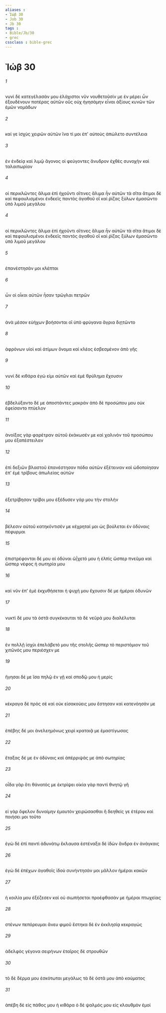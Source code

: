 ```yaml
---
aliases : 
- Ἰώβ 30
- Job 30
- Jb 30
tags : 
- Bible/Jb/30
- grec
cssclass : bible-grec
---
```


# Ἰώβ 30

###### 1
νυνὶ δὲ κατεγέλασάν μου ἐλάχιστοι νῦν νουθετοῦσίν με ἐν μέρει ὧν ἐξουδένουν πατέρας αὐτῶν οὓς οὐχ ἡγησάμην εἶναι ἀξίους κυνῶν τῶν ἐμῶν νομάδων
###### 2
καί γε ἰσχὺς χειρῶν αὐτῶν ἵνα τί μοι ἐπ' αὐτοὺς ἀπώλετο συντέλεια
###### 3
ἐν ἐνδείᾳ καὶ λιμῷ ἄγονος οἱ φεύγοντες ἄνυδρον ἐχθὲς συνοχὴν καὶ ταλαιπωρίαν
###### 4
οἱ περικλῶντες ἅλιμα ἐπὶ ἠχοῦντι οἵτινες ἅλιμα ἦν αὐτῶν τὰ σῖτα ἄτιμοι δὲ καὶ πεφαυλισμένοι ἐνδεεῖς παντὸς ἀγαθοῦ οἳ καὶ ῥίζας ξύλων ἐμασῶντο ὑπὸ λιμοῦ μεγάλου
###### 4
οἱ περικλῶντες ἅλιμα ἐπὶ ἠχοῦντι οἵτινες ἅλιμα ἦν αὐτῶν τὰ σῖτα ἄτιμοι δὲ καὶ πεφαυλισμένοι ἐνδεεῖς παντὸς ἀγαθοῦ οἳ καὶ ῥίζας ξύλων ἐμασῶντο ὑπὸ λιμοῦ μεγάλου
###### 5
ἐπανέστησάν μοι κλέπται
###### 6
ὧν οἱ οἶκοι αὐτῶν ἦσαν τρῶγλαι πετρῶν
###### 7
ἀνὰ μέσον εὐήχων βοήσονται οἳ ὑπὸ φρύγανα ἄγρια διῃτῶντο
###### 8
ἀφρόνων υἱοὶ καὶ ἀτίμων ὄνομα καὶ κλέος ἐσβεσμένον ἀπὸ γῆς
###### 9
νυνὶ δὲ κιθάρα ἐγώ εἰμι αὐτῶν καὶ ἐμὲ θρύλημα ἔχουσιν
###### 10
ἐβδελύξαντο δέ με ἀποστάντες μακράν ἀπὸ δὲ προσώπου μου οὐκ ἐφείσαντο πτύελον
###### 11
ἀνοίξας γὰρ φαρέτραν αὐτοῦ ἐκάκωσέν με καὶ χαλινὸν τοῦ προσώπου μου ἐξαπέστειλαν
###### 12
ἐπὶ δεξιῶν βλαστοῦ ἐπανέστησαν πόδα αὐτῶν ἐξέτειναν καὶ ὡδοποίησαν ἐπ' ἐμὲ τρίβους ἀπωλείας αὐτῶν
###### 13
ἐξετρίβησαν τρίβοι μου ἐξέδυσεν γάρ μου τὴν στολήν
###### 14
βέλεσιν αὐτοῦ κατηκόντισέν με κέχρηταί μοι ὡς βούλεται ἐν ὀδύναις πέφυρμαι
###### 15
ἐπιστρέφονται δέ μου αἱ ὀδύναι ὤ|χετό μου ἡ ἐλπὶς ὥσπερ πνεῦμα καὶ ὥσπερ νέφος ἡ σωτηρία μου
###### 16
καὶ νῦν ἐπ' ἐμὲ ἐκχυθήσεται ἡ ψυχή μου ἔχουσιν δέ με ἡμέραι ὀδυνῶν
###### 17
νυκτὶ δέ μου τὰ ὀστᾶ συγκέκαυται τὰ δὲ νεῦρά μου διαλέλυται
###### 18
ἐν πολλῇ ἰσχύι ἐπελάβετό μου τῆς στολῆς ὥσπερ τὸ περιστόμιον τοῦ χιτῶνός μου περιέσχεν με
###### 19
ἥγησαι δέ με ἴσα πηλῷ ἐν γῇ καὶ σποδῷ μου ἡ μερίς
###### 20
κέκραγα δὲ πρὸς σὲ καὶ οὐκ εἰσακούεις μου ἔστησαν καὶ κατενόησάν με
###### 21
ἐπέβης δέ μοι ἀνελεημόνως χειρὶ κραταιᾷ με ἐμαστίγωσας
###### 22
ἔταξας δέ με ἐν ὀδύναις καὶ ἀπέρριψάς με ἀπὸ σωτηρίας
###### 23
οἶδα γὰρ ὅτι θάνατός με ἐκτρίψει οἰκία γὰρ παντὶ θνητῷ γῆ
###### 24
εἰ γὰρ ὄφελον δυναίμην ἐμαυτὸν χειρώσασθαι ἢ δεηθείς γε ἑτέρου καὶ ποιήσει μοι τοῦτο
###### 25
ἐγὼ δὲ ἐπὶ παντὶ ἀδυνάτῳ ἔκλαυσα ἐστέναξα δὲ ἰδὼν ἄνδρα ἐν ἀνάγκαις
###### 26
ἐγὼ δὲ ἐπέχων ἀγαθοῖς ἰδοὺ συνήντησάν μοι μᾶλλον ἡμέραι κακῶν
###### 27
ἡ κοιλία μου ἐξέζεσεν καὶ οὐ σιωπήσεται προέφθασάν με ἡμέραι πτωχείας
###### 28
στένων πεπόρευμαι ἄνευ φιμοῦ ἕστηκα δὲ ἐν ἐκκλησίᾳ κεκραγώς
###### 29
ἀδελφὸς γέγονα σειρήνων ἑταῖρος δὲ στρουθῶν
###### 30
τὸ δὲ δέρμα μου ἐσκότωται μεγάλως τὰ δὲ ὀστᾶ μου ἀπὸ καύματος
###### 31
ἀπέβη δὲ εἰς πάθος μου ἡ κιθάρα ὁ δὲ ψαλμός μου εἰς κλαυθμὸν ἐμοί
